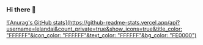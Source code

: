 ### Hi there 👋
[![Anurag's GitHub stats](https://github-readme-stats.vercel.app/api?username=lelandai&count_private=true&show_icons=true&title_color: "FFFFFF"&icon_color: "FFFFFF"&text_color: "FFFFFF"&bg_color: "FE0000")](https://github.com/anuraghazra/github-readme-stats)

<!--
**lelandai/lelandai** is a ✨ _special_ ✨ repository because its `README.md` (this file) appears on your GitHub profile.

Here are some ideas to get you started:

- 🔭 I’m currently working on ...
- 🌱 I’m currently learning ...
- 👯 I’m looking to collaborate on ...
- 🤔 I’m looking for help with ...
- 💬 Ask me about ...
- 📫 How to reach me: ...
- 😄 Pronouns: ...
- ⚡ Fun fact: ...
-->
